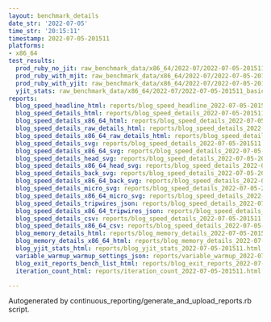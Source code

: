 ```yaml
---
layout: benchmark_details
date_str: '2022-07-05'
time_str: '20:15:11'
timestamp: 2022-07-05-201511
platforms:
- x86_64
test_results:
  prod_ruby_no_jit: raw_benchmark_data/x86_64/2022-07/2022-07-05-201511_basic_benchmark_prod_ruby_no_jit.json
  prod_ruby_with_mjit: raw_benchmark_data/x86_64/2022-07/2022-07-05-201511_basic_benchmark_prod_ruby_with_mjit.json
  prod_ruby_with_yjit: raw_benchmark_data/x86_64/2022-07/2022-07-05-201511_basic_benchmark_prod_ruby_with_yjit.json
  yjit_stats: raw_benchmark_data/x86_64/2022-07/2022-07-05-201511_basic_benchmark_yjit_stats.json
reports:
  blog_speed_headline_html: reports/blog_speed_headline_2022-07-05-201511.html
  blog_speed_details_html: reports/blog_speed_details_2022-07-05-201511.html
  blog_speed_details_x86_64_html: reports/blog_speed_details_2022-07-05-201511.x86_64.html
  blog_speed_details_raw_details_html: reports/blog_speed_details_2022-07-05-201511.raw_details.html
  blog_speed_details_x86_64_raw_details_html: reports/blog_speed_details_2022-07-05-201511.x86_64.raw_details.html
  blog_speed_details_svg: reports/blog_speed_details_2022-07-05-201511.svg
  blog_speed_details_x86_64_svg: reports/blog_speed_details_2022-07-05-201511.x86_64.svg
  blog_speed_details_head_svg: reports/blog_speed_details_2022-07-05-201511.head.svg
  blog_speed_details_x86_64_head_svg: reports/blog_speed_details_2022-07-05-201511.x86_64.head.svg
  blog_speed_details_back_svg: reports/blog_speed_details_2022-07-05-201511.back.svg
  blog_speed_details_x86_64_back_svg: reports/blog_speed_details_2022-07-05-201511.x86_64.back.svg
  blog_speed_details_micro_svg: reports/blog_speed_details_2022-07-05-201511.micro.svg
  blog_speed_details_x86_64_micro_svg: reports/blog_speed_details_2022-07-05-201511.x86_64.micro.svg
  blog_speed_details_tripwires_json: reports/blog_speed_details_2022-07-05-201511.tripwires.json
  blog_speed_details_x86_64_tripwires_json: reports/blog_speed_details_2022-07-05-201511.x86_64.tripwires.json
  blog_speed_details_csv: reports/blog_speed_details_2022-07-05-201511.csv
  blog_speed_details_x86_64_csv: reports/blog_speed_details_2022-07-05-201511.x86_64.csv
  blog_memory_details_html: reports/blog_memory_details_2022-07-05-201511.html
  blog_memory_details_x86_64_html: reports/blog_memory_details_2022-07-05-201511.x86_64.html
  blog_yjit_stats_html: reports/blog_yjit_stats_2022-07-05-201511.html
  variable_warmup_warmup_settings_json: reports/variable_warmup_2022-07-05-201511.warmup_settings.json
  blog_exit_reports_bench_list_html: reports/blog_exit_reports_2022-07-05-201511.bench_list.html
  iteration_count_html: reports/iteration_count_2022-07-05-201511.html

---
```

Autogenerated by continuous_reporting/generate_and_upload_reports.rb script.
